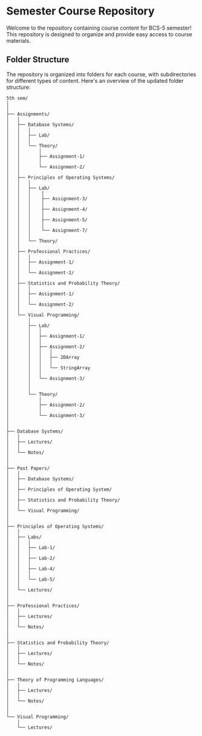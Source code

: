 
# Semester Course Repository

Welcome to the repository containing course content for BCS-5 semester! This repository is designed to organize and provide easy access to course materials.

## Folder Structure

The repository is organized into folders for each course, with subdirectories for different types of content. Here's an overview of the updated folder structure:

```
5th sem/
│
│
├── Assignments/
│   │
│   ├── Database Systems/
│   │   │
│   │   ├── Lab/
│   │   │  
│   │   └── Theory/
│   │       │
│   │       ├── Assignment-1/
│   │       │  
│   │       └── Assignment-2/
│   │
│   ├── Principles of Operating Systems/
│   │   │
│   │   ├── Lab/
│   │   │    │
│   │   │    ├── Assignment-3/
│   │   │    │
│   │   │    ├── Assignment-4/
│   │   │    │
│   │   │    ├── Assignment-5/
│   │   │    │
│   │   │    └── Assignment-7/
│   │   │
│   │   └── Theory/
│   │
│   ├── Professional Practices/
│   │   │
│   │   ├── Assignment-1/
│   │   │  
│   │   └── Assignment-2/
│   │ 
│   ├── Statistics and Probability Theory/
│   │   │
│   │   ├── Assignment-1/
│   │   │
│   │   └── Assignment-2/
│   │ 
│   └── Visual Programming/
│       │
│       ├── Lab/
│       │   │
│       │   ├── Assignment-1/
│       │   │
│       │   ├── Assignment-2/
│       │   │   │
│       │   │   ├── 2DArray
│       │   │   │
│       │   │   └── StringArray
│       │   │
│       │   └── Assignment-3/
│       │
│       │
│       └── Theory/
│           │ 
│           ├── Assignment-2/
│           │
│           └── Assignment-3/
│    
│
├── Database Systems/
│   │
│   ├── Lectures/
│   │
│   └── Notes/
│
│
├── Past Papers/
│   │
│   ├── Database Systems/
│   │
│   ├── Principles of Operating System/
│   │
│   ├── Statistics and Probability Theory/
│   │
│   └── Visual Programming/
│
│
├── Principles of Operating Systems/
│   │
│   ├── Labs/
│   │   │
│   │   ├── Lab-1/
│   │   │
│   │   ├── Lab-2/
│   │   │
│   │   ├── Lab-4/
│   │   │
│   │   └── Lab-5/
│   │
│   └── Lectures/
│
│
├── Professional Practices/
│   │
│   ├── Lectures/
│   │
│   └── Notes/
│
│
├── Statistics and Probability Theory/
│   │
│   ├── Lectures/
│   │
│   └── Notes/
│
│
├── Theory of Programming Languages/
│   │
│   ├── Lectures/
│   │
│   └── Notes/
│
│
└── Visual Programming/
    │
    └── Lectures/
```